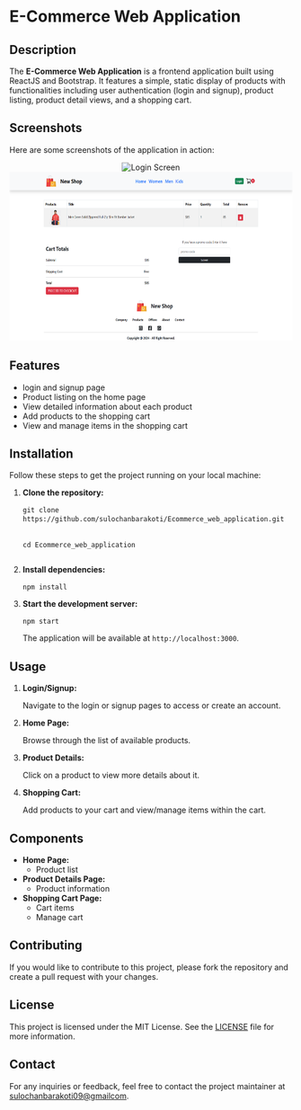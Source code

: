  <h1>E-Commerce Web Application</h1>

<h2>Description</h2>
<p>
        The <strong>E-Commerce Web Application</strong> is a frontend application built using ReactJS and Bootstrap.
        It features a simple, static display of products with functionalities including user authentication (login and signup),
        product listing, product detail views, and a shopping cart.
    </p>

<h2>Screenshots</h2>
<p>Here are some screenshots of the application in action:</p>
<p align="center">
        <img src="./screenshot/homeScreen.png" alt="Login Screen" style="max-width:100%; height:300px;">
        <img src="./screenshot/cart.png" alt="Home Page" style="max-width:100%; height:300px;">
    </p>

<h2>Features</h2>
<ul>
        <li>login and signup page</li>
        <li>Product listing on the home page</li>
        <li>View detailed information about each product</li>
        <li>Add products to the shopping cart</li>
        <li>View and manage items in the shopping cart</li>
    </ul>

<h2>Installation</h2>
<p>Follow these steps to get the project running on your local machine:</p>
<ol>
        <li>
            <strong>Clone the repository:</strong>
            <pre><code>git clone https://github.com/sulochanbarakoti/Ecommerce_web_application.git

cd Ecommerce_web_application
</code></pre>

</li>
<li>
<strong>Install dependencies:</strong>
<pre><code>npm install
</code></pre>
</li>
<li>
<strong>Start the development server:</strong>
<pre><code>npm start
</code></pre>
<p>The application will be available at <code>http://localhost:3000</code>.</p>
</li>
</ol>

<h2>Usage</h2>
<ol>
        <li>
            <strong>Login/Signup:</strong>
            <p>Navigate to the login or signup pages to access or create an account.</p>
        </li>
        <li>
            <strong>Home Page:</strong>
            <p>Browse through the list of available products.</p>
        </li>
        <li>
            <strong>Product Details:</strong>
            <p>Click on a product to view more details about it.</p>
        </li>
        <li>
            <strong>Shopping Cart:</strong>
            <p>Add products to your cart and view/manage items within the cart.</p>
        </li>
    </ol>

<h2>Components</h2>
<ul>
        <li><strong>Home Page:</strong>
            <ul>
                <li>Product list</li>
            </ul>
        </li>
        <li><strong>Product Details Page:</strong>
            <ul>
                <li>Product information</li>
            </ul>
        </li>
        <li><strong>Shopping Cart Page:</strong>
            <ul>
                <li>Cart items</li>
                <li>Manage cart</li>
            </ul>
        </li>
    </ul>

<h2>Contributing</h2>
<p>If you would like to contribute to this project, please fork the repository and create a pull request with your changes.</p>

<h2>License</h2>
<p>This project is licensed under the MIT License. See the <a href="LICENSE">LICENSE</a> file for more information.</p>

<h2>Contact</h2>
<p>For any inquiries or feedback, feel free to contact the project maintainer at <a href="sulochanbarakoti09@gmailcom">sulochanbarakoti09@gmailcom</a>.</p>

</body>
